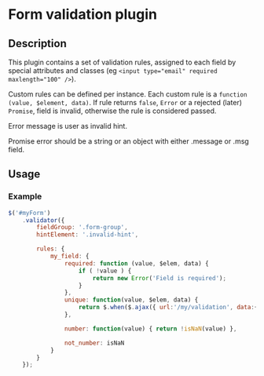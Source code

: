 # Form validation plugin

## Description

This plugin contains a set of validation rules, assigned to each field by
special attributes and classes (eg `<input type="email" required maxlength="100" />`).

Custom rules can be defined per instance. Each custom rule is a `function (value, $element, data)`.
If rule returns `false`, `Error` or a rejected (later) `Promise`, field is invalid,
otherwise the rule is considered passed.

Error message is user as invalid hint.

Promise error should be a string or an object with either .message or .msg field.

## Usage

### Example

```js
$('#myForm')
    .validator({
        fieldGroup: '.form-group',
        hintElement: '.invalid-hint',

        rules: {
            my_field: {
                required: function (value, $elem, data) {
                    if ( !value ) {
                        return new Error('Field is required');
                    }
                },
                unique: function(value, $elem, data) {
                    return $.when($.ajax({ url:'/my/validation', data:{ value: value, rule: data.rule } }));
                },

                number: function(value) { return !isNaN(value) },

                not_number: isNaN
            }
        }
    });
```
